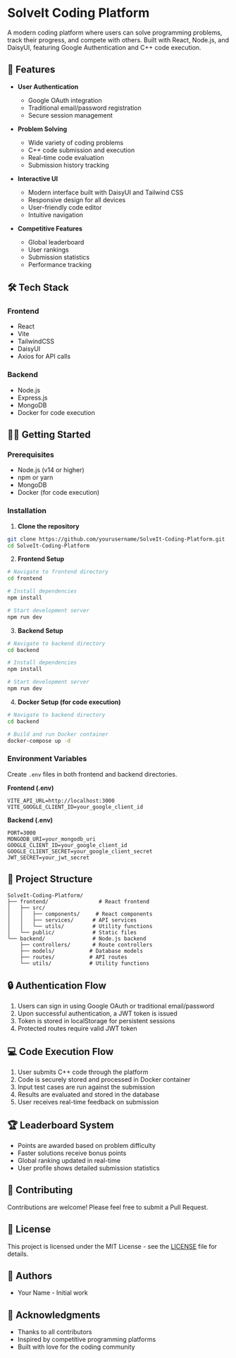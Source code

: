# SolveIt Coding Platform

A modern coding platform where users can solve programming problems, track their progress, and compete with others. Built with React, Node.js, and DaisyUI, featuring Google Authentication and C++ code execution.

## 🚀 Features

- **User Authentication**
  - Google OAuth integration
  - Traditional email/password registration
  - Secure session management

- **Problem Solving**
  - Wide variety of coding problems
  - C++ code submission and execution
  - Real-time code evaluation
  - Submission history tracking

- **Interactive UI**
  - Modern interface built with DaisyUI and Tailwind CSS
  - Responsive design for all devices
  - User-friendly code editor
  - Intuitive navigation

- **Competitive Features**
  - Global leaderboard
  - User rankings
  - Submission statistics
  - Performance tracking

## 🛠️ Tech Stack

### Frontend
- React
- Vite
- TailwindCSS
- DaisyUI
- Axios for API calls

### Backend
- Node.js
- Express.js
- MongoDB
- Docker for code execution

## 🏃‍♂️ Getting Started

### Prerequisites
- Node.js (v14 or higher)
- npm or yarn
- MongoDB
- Docker (for code execution)

### Installation

1. **Clone the repository**
```bash
git clone https://github.com/yourusername/SolveIt-Coding-Platform.git
cd SolveIt-Coding-Platform
```

2. **Frontend Setup**
```bash
# Navigate to frontend directory
cd frontend

# Install dependencies
npm install

# Start development server
npm run dev
```

3. **Backend Setup**
```bash
# Navigate to backend directory
cd backend

# Install dependencies
npm install

# Start development server
npm run dev
```

4. **Docker Setup (for code execution)**
```bash
# Navigate to backend directory
cd backend

# Build and run Docker container
docker-compose up -d
```

### Environment Variables

Create `.env` files in both frontend and backend directories.

**Frontend (.env)**
```env
VITE_API_URL=http://localhost:3000
VITE_GOOGLE_CLIENT_ID=your_google_client_id
```

**Backend (.env)**
```env
PORT=3000
MONGODB_URI=your_mongodb_uri
GOOGLE_CLIENT_ID=your_google_client_id
GOOGLE_CLIENT_SECRET=your_google_client_secret
JWT_SECRET=your_jwt_secret
```

## 📁 Project Structure

```
SolveIt-Coding-Platform/
├── frontend/                # React frontend
│   ├── src/
│   │   ├── components/     # React components
│   │   ├── services/      # API services
│   │   └── utils/         # Utility functions
│   └── public/            # Static files
└── backend/               # Node.js backend
    ├── controllers/       # Route controllers
    ├── models/           # Database models
    ├── routes/           # API routes
    └── utils/            # Utility functions
```

## 🔒 Authentication Flow

1. Users can sign in using Google OAuth or traditional email/password
2. Upon successful authentication, a JWT token is issued
3. Token is stored in localStorage for persistent sessions
4. Protected routes require valid JWT token

## 💻 Code Execution Flow

1. User submits C++ code through the platform
2. Code is securely stored and processed in Docker container
3. Input test cases are run against the submission
4. Results are evaluated and stored in the database
5. User receives real-time feedback on submission

## 🏆 Leaderboard System

- Points are awarded based on problem difficulty
- Faster solutions receive bonus points
- Global ranking updated in real-time
- User profile shows detailed submission statistics

## 🤝 Contributing

Contributions are welcome! Please feel free to submit a Pull Request.

## 📝 License

This project is licensed under the MIT License - see the [LICENSE](LICENSE) file for details.

## 👥 Authors

- Your Name - Initial work

## 🙏 Acknowledgments

- Thanks to all contributors
- Inspired by competitive programming platforms
- Built with love for the coding community 
